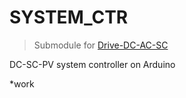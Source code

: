 # SYSTEM_CTR
> Submodule for [Drive-DC-AC-SC](https://github.com/Damianoo00/Drive-DC-AC-SC)

DC-SC-PV system controller on Arduino

*work
